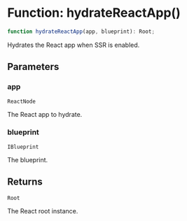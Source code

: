 # Function: hydrateReactApp()

```ts
function hydrateReactApp(app, blueprint): Root;
```

Hydrates the React app when SSR is enabled.

## Parameters

### app

`ReactNode`

The React app to hydrate.

### blueprint

`IBlueprint`

The blueprint.

## Returns

`Root`

The React root instance.
